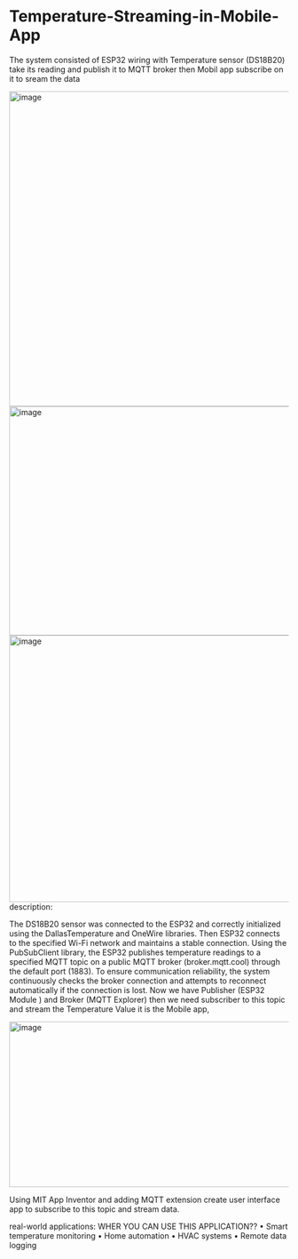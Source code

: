# Temperature-Streaming-in-Mobile-App
The system consisted of ESP32 wiring with Temperature sensor (DS18B20) take its reading and publish it to MQTT broker then Mobil app subscribe on it to sream the data


<img width="748" height="567" alt="image" src="https://github.com/user-attachments/assets/3b64bb01-e7cd-4729-9e86-8a2d23cc1f3b" />

<img width="646" height="412" alt="image" src="https://github.com/user-attachments/assets/ab9c6b57-f620-4f29-8858-1730c0dd70ab" />

<img width="1080" height="480" alt="image" src="https://github.com/user-attachments/assets/0c940906-58dc-4267-83ed-f4f106554406" />
description:

The DS18B20 sensor was connected to the ESP32 and 
correctly initialized using the DallasTemperature and 
OneWire libraries. 
Then ESP32 connects to the specified Wi-Fi network and 
maintains a stable connection. 
Using the PubSubClient library, the ESP32 publishes 
temperature readings to a specified MQTT topic on a public 
MQTT broker (broker.mqtt.cool) through the default port 
(1883). To ensure communication reliability, the system continuously checks the broker connection 
and attempts to reconnect automatically if the connection is lost. 
Now we have Publisher (ESP32 Module ) and Broker (MQTT Explorer) then we need subscriber to 
this topic and stream the Temperature Value it is the Mobile app,

<img width="798" height="298" alt="image" src="https://github.com/user-attachments/assets/35dfdb46-e18e-4fa1-984c-9c45b8317b0a" />

Using MIT App Inventor and adding MQTT extension create user interface app to subscribe to this 
topic and stream data.  

real-world applications: 
WHER YOU CAN USE THIS APPLICATION?? 
  • Smart temperature monitoring 
  • Home automation 
  • HVAC systems 
  • Remote data logging
